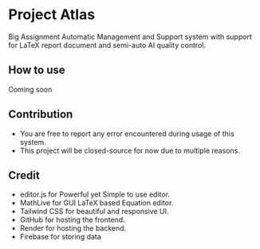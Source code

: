 # Project Atlas
Big Assignment Automatic Management and Support system with support for LaTeX report document and semi-auto AI quality control.

## How to use
Coming soon

## Contribution
- You are free to report any error encountered during usage of this system.
- This project will be closed-source for now due to multiple reasons.


## Credit
- editor.js for Powerful yet Simple to use editor.
- MathLive for GUI LaTeX based Equation editor.
- Tailwind CSS for beautiful and responsive UI.
- GitHub for hosting the frontend.
- Render for hosting the backend.
- Firebase for storing data
